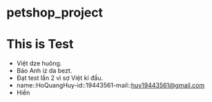 # petshop_project

# This is Test

- Việt dze huông.
- Bảo Anh iz da bezt.
- Đạt test lần 2 vì sợ Việt kí đầu.
- name::HoQuangHuy-id::19443561-mail::huy19443561@gmail.com
- Hiền
